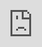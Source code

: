 ```yaml
---
layout: portfolio
permalink: projects/quiet-and-considerate
title: Projects
page: projects
description:
date: 1-1-2017
color: '#F7E6A4'
image: /images/projects/quiet-and-considerate/QuietAndConsiderate.thumb.jpg
shortHeader: true
---
```

{% assign pageColor = 'F7E6A4' %}

<div class="pb5 f4 lh-copy">
    <h2 class="f2 f-subheadline-ns mv4">Quiet & Considerate</h2>
    <section class="pb4 bb b--{{pageColor}}">
        <p>
            My friend <a href="https://twitter.com/SVBliss/">Sarah-Violet Bliss</a> and her creative partner <a href="https://twitter.com/gcharlesrogers">Charles Rogers</a> wanted a logo for their hot new production company, <strong>Quiet and Considerate</strong>, to play at the end of their television show <a href="http://www.tbs.com/shows/search-party">Search Party</a>.
        </p>
        <p>
            I came up with a few concept sketches to determine the direction they wanted to take. Once we settled on "1800's theater vibe", we went through a couple more rounds before settling on the final graphic.
        </p>
    </section>
    <section class="pv4">
        <div class="cf mb5-ns">
            <div class="w-100 w-50-ns fl ph4-m ph5-l">
                <img src="/images/projects/quiet-and-considerate/logo-variation-1.jpg" />
            </div>
            <div class="w-100 w-50-ns fl ph4-m ph5-l">
                <img src="/images/projects/quiet-and-considerate/logo-variation-2.jpg" />
            </div>
        </div>
        <div class="cf mb5 pb5 bb b--{{pageColor}}">
            <div class="w-100 w-50-ns fl ph4-m ph5-l">
                <img src="/images/projects/quiet-and-considerate/logo-variation-3.jpg" />
            </div>
            <div class="w-100 w-50-ns fl ph4-m ph5-l">
                <img src="/images/projects/quiet-and-considerate/logo-variation-5.jpg" />
            </div>
            <p class="f4 mid-gray tc pt4 cb i">A collection of some of the initial logo sketches.</p>
        </div>
        <div class="mb5 pb5 bb b--{{pageColor}} ph0 ph4-m ph6-l">
            <img src="/images/projects/quiet-and-considerate/QuietAndConsiderate.jpg" class="br4" />
            <p class="f4 mid-gray tc pt4 i">The final logo</p>
        </div>
        <div class="w-100 tc ph0 ph4-m ph6-l">
            <div class="relative br4" style="padding-bottom:56.25%">
                <iframe
                    width="100%"
                    class="br4"
                    src="https://www.youtube.com/embed/mKkcNQi5Fsc?rel=0&amp;showinfo=0&loop=1&playlist=mKkcNQi5Fsc"
                    frameborder="0"
                    gesture="media"
                    allow="encrypted-media"
                    allowfullscreen
                    style="
                        position: absolute;
                        top: 0;
                        left: 0;
                        width: 100%;
                        height: 100%;
                    "
                ></iframe>
            </div>
        </div>
        <p class="f4 mid-gray tc pt4 i">The final logo as it appears on television, animated by <a href="https://www.jaxmedia.com/">JAX Media</a>.</p>
    </section>
</div>

